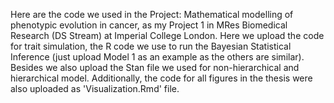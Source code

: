 Here are the code we used in the Project: Mathematical modelling of phenotypic evolution in cancer, as my Project 1 in MRes Biomedical Research (DS Stream) at Imperial College London.
Here we upload the code for trait simulation, the R code we use to run the Bayesian Statistical Inference (just upload Model 1 as an example as the others are similar). Besides we also upload the Stan file we used for non-hierarchical and hierarchical model. Additionally, the code for all figures in the thesis were also uploaded as 'Visualization.Rmd' file.
